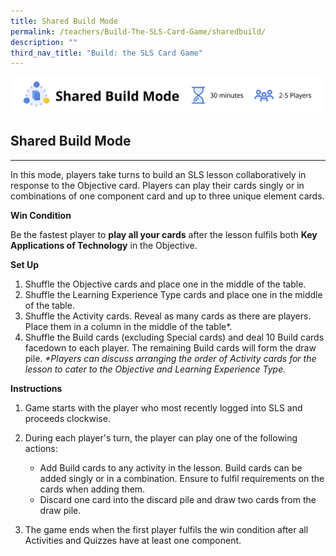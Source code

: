 ```yaml
---
title: Shared Build Mode
permalink: /teachers/Build-The-SLS-Card-Game/sharedbuild/
description: ""
third_nav_title: "Build: the SLS Card Game"
---
```

![](/images/Media/SLS%20Build%20(Category)/sharedbuildmode.png)    

Shared Build Mode                  
-----------

---

In this mode, players take turns to build an SLS lesson collaboratively in response to the Objective card. Players can play their cards singly or in combinations of one component card and up to three unique element cards.

**Win Condition**

Be the fastest player to **play all your cards** after the lesson fulfils both **Key Applications of Technology** in the Objective.

**Set Up**

1. Shuffle the Objective cards and place one in the middle of the table.
2. Shuffle the Learning Experience Type cards and place one in the middle of the table.
3. Shuffle the Activity cards. Reveal as many cards as there are players. Place them in a column in the middle of the table\*.
4. Shuffle the Build cards (excluding Special cards) and deal 10 Build cards facedown to each player. The remaining Build cards will form the draw pile.
*\*Players can discuss arranging the order of Activity cards for the lesson to cater to the Objective and Learning Experience Type.*

**Instructions**

1. Game starts with the player who most recently logged into SLS and proceeds clockwise.
2. During each player's turn, the player can play one of the following actions:
    
    
    - Add Build cards to any activity in the lesson. Build cards can be added singly or in a combination. Ensure to fulfil requirements on the cards when adding them.
    - Discard one card into the discard pile and draw two cards from the draw pile.
3. The game ends when the first player fulfils the win condition after all Activities and Quizzes have at least one component.
 
 
         